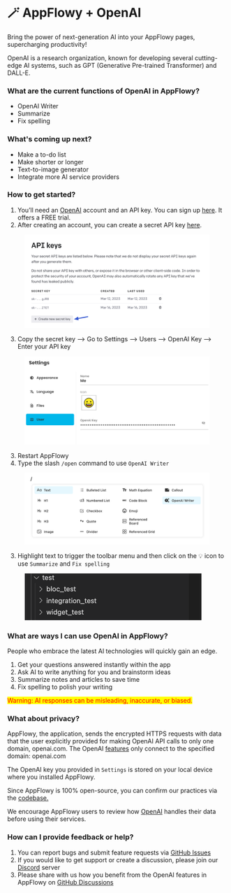 # 🪄 AppFlowy + OpenAI

Bring the power of next-generation AI into your AppFlowy pages, supercharging productivity!

OpenAI is a research organization, known for developing several cutting-edge AI systems, such as GPT (Generative Pre-trained Transformer) and DALL-E.

### What are the current functions of OpenAI in AppFlowy?

* OpenAI Writer
* Summarize
* Fix spelling

### What's coming up next?

* Make a to-do list
* Make shorter or longer
* Text-to-image generator
* Integrate more AI service providers

### How to get started?

1. You’ll need an [OpenAI](https://openai.com/) account and an API key. You can sign up [here](https://platform.openai.com/signup). It offers a FREE trial.
2. After creating an account, you can create a secret API key [here](https://platform.openai.com/account/api-keys).

<figure><img src="../.gitbook/assets/image (5).png" alt=""><figcaption></figcaption></figure>

3. Copy the secret key --> Go to Settings --> Users --> OpenAI Key --> Enter your API key

<figure><img src="../.gitbook/assets/image (2).png" alt=""><figcaption></figcaption></figure>

3. Restart AppFlowy
4. Type the slash `/open` command to use `OpenAI Writer`

<figure><img src="../.gitbook/assets/image.png" alt=""><figcaption></figcaption></figure>

3. Highlight text to trigger the toolbar menu and then click on the 💡 icon to use `Summarize` and `Fix spelling`

<figure><img src="../.gitbook/assets/image (1).png" alt=""><figcaption></figcaption></figure>

###

### What are ways I can use OpenAI in AppFlowy?

People who embrace the latest AI technologies will quickly gain an edge.

1. Get your questions answered instantly within the app
2. Ask AI to write anything for you and brainstorm ideas
3. Summarize notes and articles to save time
4. Fix spelling to polish your writing

<mark style="color:red;">Warning: AI responses can be misleading, inaccurate, or biased.</mark>

### What about privacy?

AppFlowy, the application, sends the encrypted HTTPS requests with data that the user explicitly provided for making OpenAI API calls to only one domain, openai.com. The OpenAI [features](appflowy-x-openai.md#what-are-the-current-functions-of-openai-in-appflowy) only connect to the specified domain: openai.com

The OpenAI key you provided in `Settings` is stored on your local device where you installed AppFlowy.

Since AppFlowy is 100% open-source, you can confirm our practices via the [codebase.](https://github.com/AppFlowy-IO/AppFlowy)

We encourage AppFlowy users to review how [OpenAI](https://openai.com/) handles their data before using their services.



### How can I provide feedback or help?

1. You can report bugs and submit feature requests via [GitHub Issues](https://github.com/AppFlowy-IO/AppFlowy/issues/new/choose)
2. If you would like to get support or create a discussion, please join our [Discord](https://discord.gg/9Q2xaN37tV) server
3. Please share with us how you benefit from the OpenAI features in AppFlowy on [GitHub Discussions](https://github.com/AppFlowy-IO/AppFlowy/discussions)
